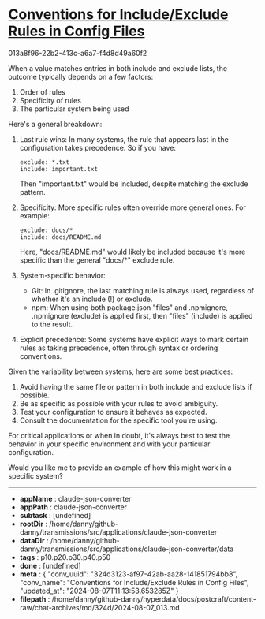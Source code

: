 # [Conventions for Include/Exclude Rules in Config Files](https://claude.ai/chat/324d3123-af97-42ab-aa28-141851794bb8)

013a8f96-22b2-413c-a6a7-f4d8d49a60f2

 When a value matches entries in both include and exclude lists, the outcome typically depends on a few factors:

1. Order of rules
2. Specificity of rules
3. The particular system being used

Here's a general breakdown:

1. Last rule wins:
   In many systems, the rule that appears last in the configuration takes precedence. So if you have:
   
   ```
   exclude: *.txt
   include: important.txt
   ```
   
   Then "important.txt" would be included, despite matching the exclude pattern.

2. Specificity:
   More specific rules often override more general ones. For example:
   
   ```
   exclude: docs/*
   include: docs/README.md
   ```
   
   Here, "docs/README.md" would likely be included because it's more specific than the general "docs/*" exclude rule.

3. System-specific behavior:
   - Git: In .gitignore, the last matching rule is always used, regardless of whether it's an include (!) or exclude.
   - npm: When using both package.json "files" and .npmignore, .npmignore (exclude) is applied first, then "files" (include) is applied to the result.

4. Explicit precedence:
   Some systems have explicit ways to mark certain rules as taking precedence, often through syntax or ordering conventions.

Given the variability between systems, here are some best practices:

1. Avoid having the same file or pattern in both include and exclude lists if possible.
2. Be as specific as possible with your rules to avoid ambiguity.
3. Test your configuration to ensure it behaves as expected.
4. Consult the documentation for the specific tool you're using.

For critical applications or when in doubt, it's always best to test the behavior in your specific environment and with your particular configuration.

Would you like me to provide an example of how this might work in a specific system?

---

* **appName** : claude-json-converter
* **appPath** : claude-json-converter
* **subtask** : [undefined]
* **rootDir** : /home/danny/github-danny/transmissions/src/applications/claude-json-converter
* **dataDir** : /home/danny/github-danny/transmissions/src/applications/claude-json-converter/data
* **tags** : p10.p20.p30.p40.p50
* **done** : [undefined]
* **meta** : {
  "conv_uuid": "324d3123-af97-42ab-aa28-141851794bb8",
  "conv_name": "Conventions for Include/Exclude Rules in Config Files",
  "updated_at": "2024-08-07T11:13:53.653285Z"
}
* **filepath** : /home/danny/github-danny/hyperdata/docs/postcraft/content-raw/chat-archives/md/324d/2024-08-07_013.md